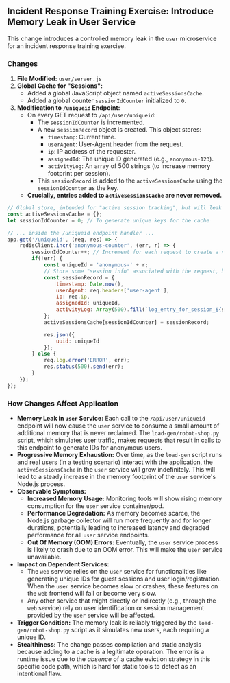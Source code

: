 ## Incident Response Training Exercise: Introduce Memory Leak in User Service

This change introduces a controlled memory leak in the `user` microservice for an incident response training exercise.

### Changes

1.  **File Modified:** `user/server.js`
2.  **Global Cache for "Sessions":**
    *   Added a global JavaScript object named `activeSessionsCache`.
    *   Added a global counter `sessionIdCounter` initialized to `0`.
3.  **Modification to `/uniqueid` Endpoint:**
    *   On every GET request to `/api/user/uniqueid`:
        *   The `sessionIdCounter` is incremented.
        *   A new `sessionRecord` object is created. This object stores:
            *   `timestamp`: Current time.
            *   `userAgent`: User-Agent header from the request.
            *   `ip`: IP address of the requester.
            *   `assignedId`: The unique ID generated (e.g., `anonymous-123`).
            *   `activityLog`: An array of 500 strings (to increase memory footprint per session).
        *   This `sessionRecord` is added to the `activeSessionsCache` using the `sessionIdCounter` as the key.
    *   **Crucially, entries added to `activeSessionsCache` are never removed.**

```javascript
// Global store, intended for "active session tracking", but will leak
const activeSessionsCache = {};
let sessionIdCounter = 0; // To generate unique keys for the cache

// ... inside the /uniqueid endpoint handler ...
app.get('/uniqueid', (req, res) => {
    redisClient.incr('anonymous-counter', (err, r) => {
        sessionIdCounter++; // Increment for each request to create a new key
        if(!err) {
            const uniqueId = 'anonymous-' + r;
            // Store some "session info" associated with the request, but never clean it up.
            const sessionRecord = {
                timestamp: Date.now(),
                userAgent: req.headers['user-agent'],
                ip: req.ip,
                assignedId: uniqueId,
                activityLog: Array(500).fill(`log_entry_for_session_${sessionIdCounter}_id_${uniqueId}`)
            };
            activeSessionsCache[sessionIdCounter] = sessionRecord;

            res.json({
                uuid: uniqueId
            });
        } else {
            req.log.error('ERROR', err);
            res.status(500).send(err);
        }
    });
});
```

### How Changes Affect Application

*   **Memory Leak in `user` Service:** Each call to the `/api/user/uniqueid` endpoint will now cause the `user` service to consume a small amount of additional memory that is never reclaimed. The `load-gen/robot-shop.py` script, which simulates user traffic, makes requests that result in calls to this endpoint to generate IDs for anonymous users.
*   **Progressive Memory Exhaustion:** Over time, as the `load-gen` script runs and real users (in a testing scenario) interact with the application, the `activeSessionsCache` in the `user` service will grow indefinitely. This will lead to a steady increase in the memory footprint of the `user` service's Node.js process.
*   **Observable Symptoms:**
    *   **Increased Memory Usage:** Monitoring tools will show rising memory consumption for the `user` service container/pod.
    *   **Performance Degradation:** As memory becomes scarce, the Node.js garbage collector will run more frequently and for longer durations, potentially leading to increased latency and degraded performance for all `user` service endpoints.
    *   **Out Of Memory (OOM) Errors:** Eventually, the `user` service process is likely to crash due to an OOM error. This will make the `user` service unavailable.
*   **Impact on Dependent Services:**
    *   The `web` service relies on the `user` service for functionalities like generating unique IDs for guest sessions and user login/registration. When the `user` service becomes slow or crashes, these features on the `web` frontend will fail or become very slow.
    *   Any other service that might directly or indirectly (e.g., through the `web` service) rely on user identification or session management provided by the `user` service will be affected.
*   **Trigger Condition:** The memory leak is reliably triggered by the `load-gen/robot-shop.py` script as it simulates new users, each requiring a unique ID.
*   **Stealthiness:** The change passes compilation and static analysis because adding to a cache is a legitimate operation. The error is a runtime issue due to the *absence* of a cache eviction strategy in this specific code path, which is hard for static tools to detect as an intentional flaw.